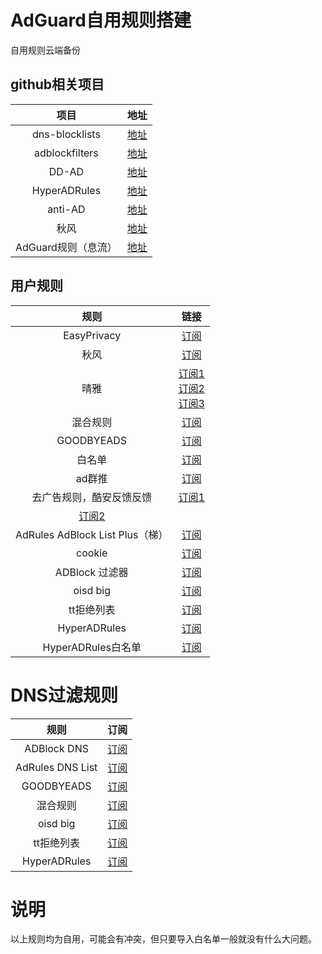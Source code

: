 # AdGuard自用规则搭建
自用规则云端备份
## github相关项目
|项目|地址|
|:-:|:-:|
|dns-blocklists|[地址](https://github.com/hagezi/dns-blocklists)|
|adblockfilters|[地址](https://github.com/217heidai/adblockfilters)|
|DD-AD|[地址](https://github.com/afwfv/DD-AD)|
|HyperADRules|[地址](https://github.com/Lynricsy/HyperADRules)|
|anti-AD|[地址](https://github.com/privacy-protection-tools/anti-AD)|
|秋风|[地址](https://github.com/TG-Twilight/AWAvenue-Ads-Rule)|
|AdGuard规则（息流）|[地址](https://flowus.cn/share/d26a2f13-f49b-4480-b6b7-57ff20baa9d7)|
## 用户规则
|规则|链接|
|:-:|:-:|
|EasyPrivacy|[订阅](https://easylist-downloads.adblockplus.org/easyprivacy.txt)|
|秋风|[订阅](https://raw.githubusercontent.com/TG-Twilight/AWAvenue-Ads-Rule/main/AWAvenue-Ads-Rule.txt)|
|晴雅|[订阅1](http://rssv.cn/adguard/)<br> [订阅2](https://raw.gitcode.com/rssv/qy-Ads-Rule/raw/main/black.txt)<br> [订阅3](http://rssv.cn/adguard/api.php?type=black)|
|混合规则|[订阅](https://lingeringsound.github.io/adblock_auto/Rules/adblock_auto.txt)|
|GOODBYEADS|[订阅](https://ghp.ci/raw.githubusercontent.com/8680/GOODBYEADS/master/rules.txt)|
|白名单|[订阅](https://ghp.ci/raw.githubusercontent.com/Lynricsy/HyperADRules/master/allow.txt)|
|ad群推|[订阅](https://anti-ad.net/easylist.txt)|
|去广告规则，酷安反馈反馈|[订阅1](https://ghp.ci/raw.githubusercontent.com/qq5460168/666/master/rules.txt)<br>
[订阅2](https://ghp.ci/raw.githubusercontent.com/qq5460168/666/master/rules.txt)|
|AdRules AdBlock List Plus（梯）|[订阅](https://adrules.yuwell.us.kg/adblock_plus.txt)|
|cookie|[订阅](https://easylist-downloads.adblockplus.org/easylist-cookie.txt)|
|ADBlock 过滤器|[订阅](https://ghp.ci/https://raw.githubusercontent.com/217heidai/adblockfilters/main/rules/AdGuard_Base_filter.txt)|
|oisd big|[订阅](https://gitlab.com/hagezi/mirror/-/raw/main/dns-blocklists/adblock/pro.plus.txt)|
|tt拒绝列表|[订阅](https://raw.gitmirror.com/TTDNS/Cat/main/TT%E6%8B%92%E7%BB%9D%E5%88%97%E8%A1%A8%E6%B8%85%E5%8D%95%20(%E6%9B%B4%E6%96%B0%E4%B8%AD).txt)|
|HyperADRules|[订阅](https://mirror.ghproxy.com/raw.githubusercontent.com/Lynricsy/HyperADRules/master/rules.txt)|
|HyperADRules白名单|[订阅](https://mirror.ghproxy.com/raw.githubusercontent.com/Lynricsy/HyperADRules/master/allow.txt)|

# DNS过滤规则
|规则|订阅|
|:-:|:-:|
|ADBlock DNS|[订阅](https://raw.nuaa.cf/217heidai/adblockfilters/main/rules/adblockdns.txt)|
|AdRules DNS List|[订阅](https://adrules.yuwell.us.kg/dns.txt)|
|GOODBYEADS|[订阅](https://mirror.ghproxy.com/raw.githubusercontent.com/8680/GOODBYEADS/master/data/rules/dns.txt)|
|混合规则|[订阅](https://lingeringsound.github.io/adblock_auto/Rules/adblock_auto.txt)|
|oisd big|[订阅](https://oisd.nl)|
|tt拒绝列表|[订阅](https://raw.gitmirror.com/TTDNS/Cat/main/DNS.TXT)|
|HyperADRules|[订阅](https://mirror.ghproxy.com/raw.githubusercontent.com/Lynricsy/HyperADRules/master/dns.txt)|

# 说明
以上规则均为自用，可能会有冲突，但只要导入白名单一般就没有什么大问题。